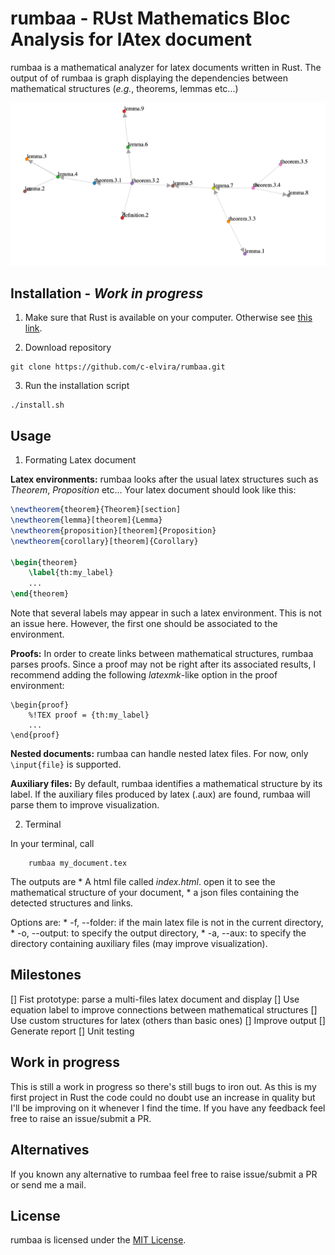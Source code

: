 # rumbaa - RUst Mathematics Bloc Analysis for lAtex document

rumbaa is a mathematical analyzer for latex documents written in Rust.
The output of of rumbaa is graph displaying the dependencies between mathematical structures (*e.g.*, theorems, lemmas etc...)

![example](docs/struct_example.png)

## Installation - *Work in progress*

1. Make sure that Rust is available on your computer. Otherwise see [this link](https://www.rust-lang.org/tools/install).

2. Download repository
```
git clone https://github.com/c-elvira/rumbaa.git
```

3. Run the installation script
```
./install.sh
```

## Usage

1. Formating Latex document

**Latex environments:** rumbaa looks after the usual latex structures such as *Theorem*, *Proposition* etc... Your latex document should look like this:
``` latex
\newtheorem{theorem}{Theorem}[section]
\newtheorem{lemma}[theorem]{Lemma}
\newtheorem{proposition}[theorem]{Proposition}
\newtheorem{corollary}[theorem]{Corollary}

\begin{theorem}
    \label{th:my_label}
    ...
\end{theorem}

```
Note that several labels may appear in such a latex environment.
This is not an issue here.
However, the first one should be associated to the environment.


**Proofs:**
In order to create links between mathematical structures, rumbaa parses proofs.
Since a proof may not be right after its associated results, I recommend adding the following *latexmk*-like option in the proof environment:
```
\begin{proof}
    %!TEX proof = {th:my_label}
    ...
\end{proof}
```


**Nested documents:** rumbaa can handle nested latex files. For now, only `\input{file}` is supported.


**Auxiliary files:** By default, rumbaa identifies a mathematical structure by its label. If the auxiliary files produced by latex (.aux) are found, rumbaa will parse them to improve visualization.

2. Terminal

In your terminal, call
```
    rumbaa my_document.tex
```
The outputs are
    * A html file called *index.html*. open it to see the mathematical structure of your document,
    * a json files containing the detected structures and links.

Options are:
    * -f, --folder: if the main latex file is not in the current directory,
    * -o, --output: to specify the output directory, 
    * -a, --aux: to specify the directory containing auxiliary files (may improve visualization). 


## Milestones

[] Fist prototype: parse a multi-files latex document and display 
[] Use equation label to improve connections between mathematical structures
[] Use custom structures for latex (others than basic ones)
[] Improve output
[] Generate report
[] Unit testing


## Work in progress

This is still a work in progress so there's still bugs to iron out. As this is my first project in Rust the code could no doubt use an increase in quality but I'll be improving on it whenever I find the time. If you have any feedback feel free to raise an issue/submit a PR.

## Alternatives

If you known any alternative to rumbaa feel free to raise issue/submit a PR or send me a mail.

## License

rumbaa is licensed under the [MIT License](https://opensource.org/licenses/MIT).

